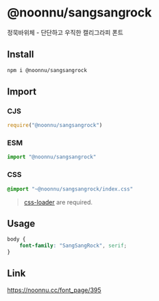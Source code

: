 # @noonnu/sangsangrock
정묵바위체 - 단단하고 우직한 캘리그라피 폰트

## Install
```sh
npm i @noonnu/sangsangrock
```
## Import
### CJS
```js
require("@noonnu/sangsangrock")
```
### ESM
```js
import "@noonnu/sangsangrock"
```
### CSS 
```css
@import "~@noonnu/sangsangrock/index.css"
```
> [css-loader](https://github.com/webpack-contrib/css-loader) are required.

## Usage
```css
body {
    font-family: "SangSangRock", serif;
}
```

## Link
https://noonnu.cc/font_page/395